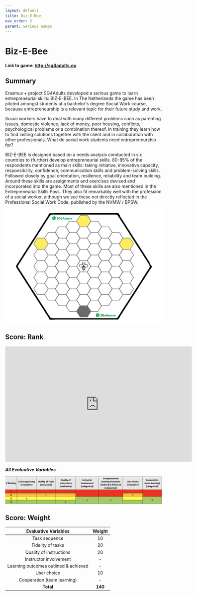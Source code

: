```yaml
---
layout: default
title: Biz-E-Bee
nav_order: 3
parent: Serious Games
---
```


# Biz-E-Bee

#### Link to game: http://sg4adults.eu

## Summary

Erasmus + project SG4Adults developed a serious game to learn entrepreneurial skills: BIZ-E-BEE. In The Netherlands the game has been piloted amongst students at a bachelor's degree Social Work course, because entrepreneurship is a relevant topic for their future study and work.

Social workers have to deal with many different problems such as parenting issues, domestic violence, lack of money, poor housing, conflicts, psychological problems or a combination thereof. In training they learn how to find lasting solutions together with the client and in collaboration with other professionals. What do social work students need entrepreneurship for?

BIZ-E-BEE is designed based on a needs analysis conducted in six countries to (further) develop entrepreneurial skills. 80-85% of the respondents mentioned as main skills: taking initiative, innovative capacity, responsibility, confidence, communication skills and problem-solving skills. Followed closely by goal orientation, resilience, reliability and team building. Around these skills are assignments and exercises devised and incorporated into the game. Most of these skills are also mentioned in the Entrepreneurial Skills Pass. They also fit remarkably well with the profession of a social worker, although we see these not directly reflected in the Professional Social Work Code, published by the NVMW / BPSW.

![Image of bizebee](assets/Biz-e-BEe.png)

## Score: Rank

<iframe width="600" height="371" seamless frameborder="0" scrolling="no" src="https://docs.google.com/spreadsheets/d/e/2PACX-1vRQeSSNa-R2e3TA_gbRtNTG3-69Q0TsvFACQQct_vCGbwvci6NYCB5iWdA0Nlzw5RUHCZdxqINldR5G/pubchart?oid=1515523664&amp;format=interactive"></iframe>


***All Evaluative Variables***

![Image of bizebee](assets/bizebee-scr.png)

## Score: Weight


|           Evaluative Variables         |  Weight|
|:--------------------------------------:|:------:|
|              Task sequence             |   10   |
|            Fidelity of tasks           |   20   |
|           Quality of instructions      |   20   |
|         Instructor involvement         |    -   |
|  Learning outcomes outlined & achieved |    -   |
|               User choice              |   10   |
|          Cooperation (team learning)   |    -   |
| **Total**                              | **140**|



